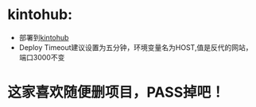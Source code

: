 # kintohub:
* 部署到[kintohub](https://app.kintohub.com/login)
* Deploy Timeout建议设置为五分钟，环境变量名为HOST,值是反代的网站，端口3000不变


# 这家喜欢随便删项目，PASS掉吧！

